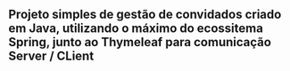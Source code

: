 <h2><p> Projeto simples de gestão de convidados criado em Java, utilizando o máximo do ecossitema Spring, junto ao Thymeleaf para comunicação Server / CLient </h2>
